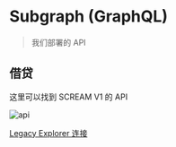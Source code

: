 # Subgraph (GraphQL)
> 我们部署的 API

## 借贷

这里可以找到 SCREAM V1 的 API

![api](https://gblobscdn.gitbook.com/assets%2F-Mb7XRNGb1d5vF4ZsaKq%2F-MeoP-ww2UFkEMJvYAOK%2F-MeoZiIdPcDE4bQ_LPM_%2FScreenshot%202021-07-17%20at%2014.05.33.png?alt=media&token=6e29e2cd-37c6-47a1-a439-377c67efb1d7)

[Legacy Explorer 连接](https://thegraph.com/explorer/subgraph/screamsh/scream-v1?query=Market%20query)
